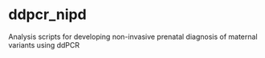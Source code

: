 # ddpcr_nipd
Analysis scripts for developing non-invasive prenatal diagnosis of maternal variants using ddPCR
